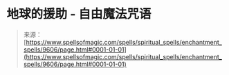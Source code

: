 <!--yml

category: 未分类

date: 2024-06-12 18:45:57

-->

# 地球的援助 - 自由魔法咒语

> 来源：[https://www.spellsofmagic.com/spells/spiritual_spells/enchantment_spells/9606/page.html#0001-01-01](https://www.spellsofmagic.com/spells/spiritual_spells/enchantment_spells/9606/page.html#0001-01-01)

